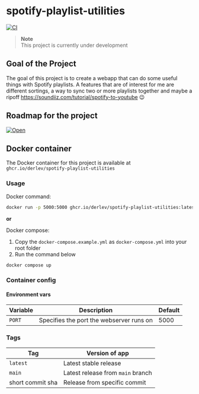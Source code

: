 # spotify-playlist-utilities

[![CI](https://github.com/DerLev/spotify-playlist-utilities/actions/workflows/integration.yml/badge.svg?branch=main&event=push)](https://github.com/DerLev/spotify-playlist-utilities/actions/workflows/integration.yml)

> **Note**  
> This project is currently under development

## Goal of the Project

The goal of this project is to create a webapp that can do some useful things 
with Spotify playlists. A features that are of interest for me are different 
sortings, a way to sync two or more playlists together and maybe a ripoff 
https://soundiiz.com/tutorial/spotify-to-youtube 😉

## Roadmap for the project

[![Open](https://derlev.github.io/svg-tags/derlev%20open.svg)](https://derlev.notion.site/f431507fdd2a41be87bb9a5119a4e653?v=73f6fe0992c549dfbd592e4d1b691dc6)

## Docker container

The Docker container for this project is available at 
`ghcr.io/derlev/spotify-playlist-utilities`

### Usage

Docker command:

```bash
docker run -p 5000:5000 ghcr.io/derlev/spotify-playlist-utilities:latest
```

**or**

Docker compose:

1. Copy the `docker-compose.example.yml` as `docker-compose.yml` into your 
root folder
1. Run the command below

```bash
docker compose up
```

### Container config

#### Environment vars

| Variable | Description                              | Default |
|----------|------------------------------------------|---------|
| `PORT`   | Specifies the port the webserver runs on | 5000    |

### Tags

| Tag              | Version of app                    |
|------------------|-----------------------------------|
| `latest`         | Latest stable release             |
| `main`           | Latest release from `main` branch |
| short commit sha | Release from specific commit      |
